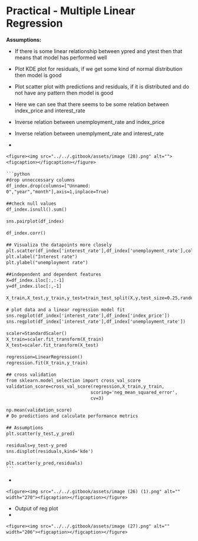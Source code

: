 # Practical - Multiple Linear Regression

**Assumptions:**

* If there is some linear relationship between ypred and ytest then that means that model has performed well
* Plot KDE plot for residuals, if we get some kind of normal distribution then model is good
* Plot scatter plot with predictions and residuals, if it is distributed and do not have any pattern then model is good



* Here we can see that there seems to be some relation between index\_price and interest\_rate
* Inverse relation between unemployment\_rate and index\_price
* Inverse relation between unemplyment\_rate and interest\_rate
*

    <figure><img src="../../.gitbook/assets/image (28).png" alt=""><figcaption></figcaption></figure>

    ```python
    #drop unneccessary columns
    df_index.drop(columns=["Unnamed: 0","year","month"],axis=1,inplace=True)

    ##check null values
    df_index.isnull().sum()

    sns.pairplot(df_index)

    df_index.corr()

    ## Visualiza the datapoints more closely
    plt.scatter(df_index['interest_rate'],df_index['unemployment_rate'],color='r')
    plt.xlabel("Interest rate")
    plt.ylabel("unemployment rate")

    ##independent and dependent features
    X=df_index.iloc[:,:-1]
    y=df_index.iloc[:,-1]

    X_train,X_test,y_train,y_test=train_test_split(X,y,test_size=0.25,random_state=42)

    # plot data and a linear regression model fit
    sns.regplot(df_index['interest_rate'],df_index['index_price'])
    sns.regplot(df_index['interest_rate'],df_index['unemployment_rate'])

    scaler=StandardScaler()
    X_train=scaler.fit_transform(X_train)
    X_test=scaler.fit_transform(X_test)

    regression=LinearRegression()
    regression.fit(X_train,y_train)

    ## cross validation
    from sklearn.model_selection import cross_val_score
    validation_score=cross_val_score(regression,X_train,y_train,
                                    scoring='neg_mean_squared_error',
                                    cv=3)

    np.mean(validation_score)
    # Do predictions and calculate performance metrics

    ## Assumptions
    plt.scatter(y_test,y_pred)

    residuals=y_test-y_pred
    sns.displot(residuals,kind='kde')

    plt.scatter(y_pred,residuals)
    ```
*

    <figure><img src="../../.gitbook/assets/image (26) (1).png" alt="" width="270"><figcaption></figcaption></figure>
* Output of reg plot
*

    <figure><img src="../../.gitbook/assets/image (27).png" alt="" width="206"><figcaption></figcaption></figure>

